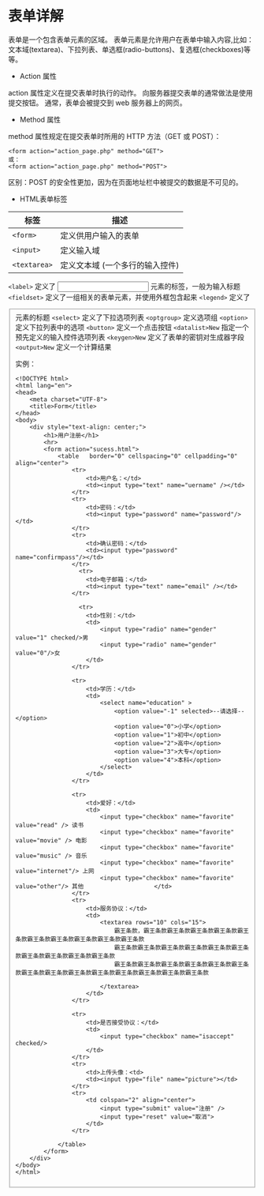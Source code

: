 # 表单详解

表单是一个包含表单元素的区域。
表单元素是允许用户在表单中输入内容,比如：文本域(textarea)、下拉列表、单选框(radio-buttons)、复选框(checkboxes)等等。

* Action 属性

action 属性定义在提交表单时执行的动作。
向服务器提交表单的通常做法是使用提交按钮。
通常，表单会被提交到 web 服务器上的网页。

* Method 属性

method 属性规定在提交表单时所用的 HTTP 方法（GET 或 POST）：

```
<form action="action_page.php" method="GET">
或：
<form action="action_page.php" method="POST">

```
区别：POST 的安全性更加，因为在页面地址栏中被提交的数据是不可见的。

* HTML表单标签

| 标签 | 描述 |
| -- | -- |
|```<form>```	|定义供用户输入的表单|
|```<input>```	|定义输入域|
|```<textarea>```|	定义文本域 (一个多行的输入控件)|
```<label>```	定义了 <input> 元素的标签，一般为输入标题
```<fieldset>```	定义了一组相关的表单元素，并使用外框包含起来
```<legend>```	定义了 <fieldset> 元素的标题
```<select>```	定义了下拉选项列表
```<optgroup>```	定义选项组
```<option>```	定义下拉列表中的选项
```<button>```	定义一个点击按钮
```<datalist>New```	指定一个预先定义的输入控件选项列表
```<keygen>New```	定义了表单的密钥对生成器字段
```<output>New```	定义一个计算结果

实例：
```
<!DOCTYPE html>
<html lang="en">
<head>
    <meta charset="UTF-8">
    <title>Form</title>
</head>
<body>
    <div style="text-align: center;">
        <h1>用户注册</h1>
        <hr>
        <form action="sucess.html">
            <table   border="0" cellspacing="0" cellpadding="0" align="center">
                <tr>
                    <td>用户名：</td>
                    <td><input type="text" name="uername" /></td>
                </tr>
                <tr>
                    <td>密码：</td>
                    <td><input type="password" name="password"/></td>
                </tr>
                <tr>
                    <td>确认密码：</td>
                    <td><input type="password" name="confirmpass"/></td>
                </tr>
                  <tr>
                    <td>电子邮箱：</td>
                    <td><input type="text" name="email" /></td>
                </tr>

                  <tr>
                    <td>性别：</td>
                    <td>
                        <input type="radio" name="gender" value="1" checked/>男
                        <input type="radio" name="gender" value="0"/>女
                    </td>
                </tr>

                <tr>
                    <td>学历：</td>
                    <td>
                        <select name="education" >
                            <option value="-1" selected>--请选择--</option>
                            <option value="0">小学</option>
                            <option value="1">初中</option>
                            <option value="2">高中</option>
                            <option value="3">大专</option>
                            <option value="4">本科</option>
                        </select>
                    </td>
                </tr>

                <tr>
                    <td>爱好：</td>
                    <td>
                        <input type="checkbox" name="favorite" value="read" /> 读书
                        <input type="checkbox" name="favorite" value="movie" /> 电影
                        <input type="checkbox" name="favorite" value="music" /> 音乐
                        <input type="checkbox" name="favorite" value="internet"/> 上网
                        <input type="checkbox" name="favorite" value="other"/> 其他                    </td>
                </tr>
                <tr>
                    <td>服务协议：</td>
                    <td>
                        <textarea rows="10" cols="15">
                            霸王条款，霸王条款霸王条款霸王条款霸王条款霸王条款霸王条款霸王条款霸王条款霸王条款霸王条款
                            霸王条款霸王条款霸王条款霸王条款霸王条款霸王条款霸王条款霸王条款霸王条款霸王条款
                            霸王条款霸王条款霸王条款霸王条款霸王条款霸王条款霸王条款霸王条款霸王条款霸王条款霸王条款霸王条款霸王条款霸王条款

                        </textarea>
                    </td>
                </tr>

                <tr>
                    <td>是否接受协议：</td>
                    <td>
                        <input type="checkbox" name="isaccept" checked/>
                    </td>
                </tr>
                <tr>
                    <td>上传头像：<td>
                    <td><input type="file" name="picture"></td>
                </tr>
                <tr>
                    <td colspan="2" align="center">
                        <input type="submit" value="注册" />
                        <input type="reset" value="取消">
                    </td>
                </tr>

            </table>
        </form>
    </div>
</body>
</html>
```

